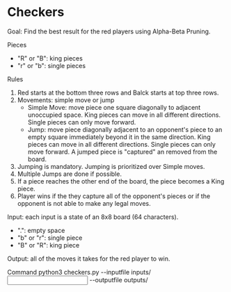 # Checkers

Goal: Find the best result for the red players using Alpha-Beta Pruning.


Pieces
- "R" or "B": king pieces
- "r" or "b": single pieces

Rules
1. Red starts at the bottom three rows and Balck starts at top three rows. 
2. Movements: simple move or jump
    - Simple Move: move piece one square diagonally to adjacent unoccupied space. King pieces can move in all different directions. Single pieces can only move forward. 
    - Jump: move piece diagonally adjacent to an opponent's piece to an empty square immediately beyond it in the same direction. King pieces can move in all different directions. Single pieces can only move forward. A jumped piece is "captured" an removed from the board. 
3. Jumping is mandatory. Jumping is prioritized over Simple moves. 
4. Multiple Jumps are done if possible. 
5. If a piece reaches the other end of the board, the piece becomes a King piece.
6. Player wins if the they capture all of the opponent's pieces or if the opponent is not able to make any legal moves. 


Input: each input is a state of an 8x8 board (64 characters). 
- ".": empty space
- "b" or "r": single piece
- "B" or "R": king piece


Output: all of the moves it takes for the red player to win. 


Command
    python3 checkers.py --inputfile inputs/<input file> --outputfile outputs/<output file>
